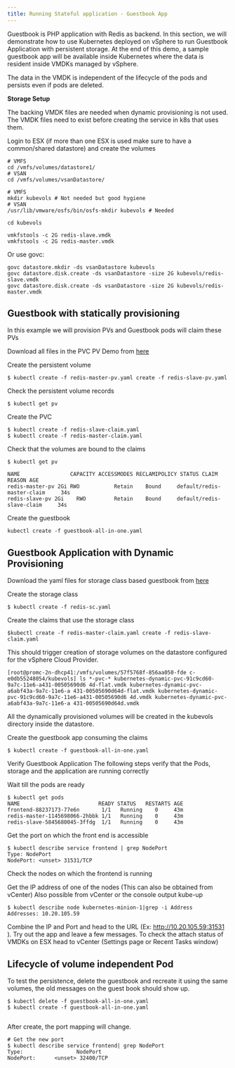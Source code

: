 ```yaml
---
title: Running Stateful application - Guestbook App
--- 
```

 
Guestbook is PHP application with Redis as backend. In this section, we will demonstrate how to use  Kubernetes deployed on vSphere to run Guestbook Application with persistent storage. At the end of this demo, a sample guestbook app will be available inside Kubernetes where the data is resident inside VMDKs managed by vSphere.

The data in the VMDK is independent of the lifecycle of the pods and persists even if pods are deleted.

**Storage Setup** 
							
The backing VMDK files are needed when dynamic provisioning is not used. The VMDK files need to exist before creating the service in k8s that uses them.
							
Login to ESX (if more than one ESX is used make sure to have a common/shared datastore) and create the volumes 
		 	 	 		
```					
# VMFS
cd /vmfs/volumes/datastore1/
# VSAN
cd /vmfs/volumes/vsanDatastore/
						
# VMFS
mkdir kubevols # Not needed but good hygiene
# VSAN
/usr/lib/vmware/osfs/bin/osfs-mkdir kubevols # Needed
						
cd kubevols
						
vmkfstools -c 2G redis-slave.vmdk 
vmkfstools -c 2G redis-master.vmdk 
```				
					
Or use govc:

```
govc datastore.mkdir -ds vsanDatastore kubevols
govc datastore.disk.create -ds vsanDatastore -size 2G kubevols/redis-slave.vmdk
govc datastore.disk.create -ds vsanDatastore -size 2G kubevols/redis-master.vmdk
```

## Guestbook with statically provisioning

In this example we will provision PVs and Guestbook pods will claim these PVs
 

Download all files in the PVC PV Demo from [here](https://github.com/vmware/kubernetes/tree/kube-examples/kube-examples/guestbook/guestbook-pvc)
						

						
Create the persistent volume

```						
$ kubectl create -f redis-master-pv.yaml create -f redis-slave-pv.yaml
```						
					
Check the persistent volume records

```			
$ kubectl get pv
```

						
Create the PVC

```
$ kubectl create -f redis-slave-claim.yaml 
$ kubectl create -f redis-master-claim.yaml
```

Check that the volumes are bound to the claims 

``` 
$ kubectl get pv
 
NAME                CAPACITY ACCESSMODES RECLAMIPOLICY STATUS CLAIM REASON AGE
redis-master-pv 2Gi RWO           Retain    Bound     default/redis-master-claim     34s 
redis-slave-pv 2Gi    RWO         Retain    Bound     default/redis-slave-claim     34s 	 		
```

Create the guestbook

```
kubectl create -f guestbook-all-in-one.yaml
``` 
 
## Guestbook Application with Dynamic Provisioning
					
						
Download the yaml files for storage class based guestbook from [here](https://github.com/vmware/kubernetes/tree/kube-examples/kube-examples/guestbook/guestbook-storageclass)
 
Create the storage class

```						
$ kubectl create -f redis-sc.yaml
```

Create the claims that use the storage class

```					
$kubectl create -f redis-master-claim.yaml create -f redis-slave-claim.yaml
```

This should trigger creation of storage volumes on the datastore configured for the vSphere Cloud Provider. 					
 
```						
[root@promc-2n-dhcp41:/vmfs/volumes/57f5768f-856aa050-fde c-e0db55248054/kubevols] ls *-pvc-* kubernetes-dynamic-pvc-91c9cd60-9a7c-11e6-a431-00505690d6 4d-flat.vmdk kubernetes-dynamic-pvc-a6abf43a-9a7c-11e6-a 431-00505690d64d-flat.vmdk kubernetes-dynamic-pvc-91c9cd60-9a7c-11e6-a431-00505690d6 4d.vmdk kubernetes-dynamic-pvc-a6abf43a-9a7c-11e6-a 431-00505690d64d.vmdk 
```

All the dynamically provisioned volumes will be created in the kubevols directory inside the datastore.				
		 	 	 		
Create the guestbook app consuming the claims 

```
$ kubectl create -f guestbook-all-in-one.yaml 
```

Verify Guestbook Application
The following steps verify that the Pods, storage and the application are running correctly
 
Wait till the pods are ready

``` 
$ kubectl get pods
NAME                         READY STATUS   RESTARTS AGE
frontend-88237173-77e6n       1/1   Running    0     43m
redis-master-1145698066-2hbbk 1/1   Running    0     43m
redis-slave-5845680045-3ffdg  1/1   Running    0     43m		
``` 
 
Get the port on which the front end is accessible 

```					
$ kubectl describe service frontend | grep NodePort
Type: NodePort
NodePort: <unset> 31531/TCP 
```		
					
Check the nodes on which the frontend is running 
 
		 	 	 		
						
Get the IP address of one of the nodes (This can also be obtained from vCenter)
Also possible from vCenter or the console output kube-up
		
```
$ kubectl describe node kubernetes-minion-1|grep -i Address 
Addresses: 10.20.105.59 
```					
		 	 	 		
				
Combine the IP and Port and head to the URL (Ex:
http://10.20.105.59:31531 ). Try out the app and leave a few messages.
To check the attach status of VMDKs on ESX head to vCenter (Settings page or Recent Tasks window)
					
			
		
## Lifecycle of volume independent Pod
						
To test the persistence, delete the guestbook and recreate it using the same volumes, the old messages on the guest book should show up. 
					
```				
$ kubectl delete -f guestbook-all-in-one.yaml 
$ kubectl create -f guestbook-all-in-one.yaml
					
```

After create, the port mapping will change. 
				
```						
# Get the new port
$ kubectl describe service frontend| grep NodePort 
Type:                 NodePort
NodePort:      <unset> 32400/TCP 
```
